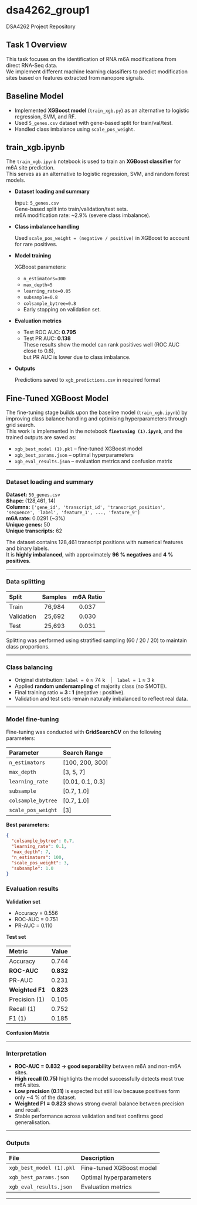 # dsa4262_group1
DSA4262 Project Repository

## Task 1 Overview
This task focuses on the identification of RNA m6A modifications from direct RNA-Seq data.  
We implement different machine learning classifiers to predict modification sites based on features extracted from nanopore signals.

## Baseline Model
- Implemented **XGBoost model** (`train_xgb.py`) as an alternative to logistic regression, SVM, and RF.  
- Used `5_genes.csv` dataset with gene-based split for train/val/test.  
- Handled class imbalance using `scale_pos_weight`.  

## train_xgb.ipynb

The `train_xgb.ipynb` notebook is used to train an **XGBoost classifier** for m6A site prediction.  
This serves as an alternative to logistic regression, SVM, and random forest models.

- **Dataset loading and summary**
  
  Input: `5_genes.csv`  
  Gene-based split into train/validation/test sets.  
  m6A modification rate: ~2.9% (severe class imbalance).

- **Class imbalance handling**
  
  Used `scale_pos_weight = (negative / positive)` in XGBoost to account for rare positives.

- **Model training**
  
  XGBoost parameters:  
  - `n_estimators=300`  
  - `max_depth=5`  
  - `learning_rate=0.05`  
  - `subsample=0.8`  
  - `colsample_bytree=0.8`  
  - Early stopping on validation set.

- **Evaluation metrics**
  
  - Test ROC AUC: **0.795**  
  - Test PR AUC: **0.138**  
  These results show the model can rank positives well (ROC AUC close to 0.8),  
  but PR AUC is lower due to class imbalance.

- **Outputs**
  
  Predictions saved to `xgb_predictions.csv` in required format


## Fine-Tuned XGBoost Model

The fine-tuning stage builds upon the baseline model (`train_xgb.ipynb`) by improving class balance handling and optimising hyperparameters through grid search.  
This work is implemented in the notebook **`finetuning (1).ipynb`**, and the trained outputs are saved as:

- `xgb_best_model (1).pkl` – fine-tuned XGBoost model  
- `xgb_best_params.json` – optimal hyperparameters  
- `xgb_eval_results.json` – evaluation metrics and confusion matrix  

---

### **Dataset loading and summary**

**Dataset:** `50_genes.csv`  
**Shape:** (128,461, 14)  
**Columns:** `['gene_id', 'transcript_id', 'transcript_position', 'sequence', 'label', 'feature_1', ..., 'feature_9']`  
**m6A rate:** 0.0291 (~3%)  
**Unique genes:** 50  
**Unique transcripts:** 62  

The dataset contains 128,461 transcript positions with numerical features and binary labels.  
It is **highly imbalanced**, with approximately **96 % negatives** and **4 % positives**.

---

### **Data splitting**

| Split | Samples | m6A Ratio |
|:--|:--:|:--:|
| Train | 76,984 | 0.037 |
| Validation | 25,692 | 0.030 |
| Test | 25,693 | 0.031 |

Splitting was performed using stratified sampling (60 / 20 / 20) to maintain class proportions.

---

### **Class balancing**

- Original distribution: `label = 0` ≈ 74 k | `label = 1` ≈ 3 k  
- Applied **random undersampling** of majority class (no SMOTE).  
- Final training ratio ≈ **3 : 1** (negative : positive).  
- Validation and test sets remain naturally imbalanced to reflect real data.

---

### **Model fine-tuning**

Fine-tuning was conducted with **GridSearchCV** on the following parameters:

| Parameter | Search Range |
|:--|:--|
| `n_estimators` | [100, 200, 300] |
| `max_depth` | [3, 5, 7] |
| `learning_rate` | [0.01, 0.1, 0.3] |
| `subsample` | [0.7, 1.0] |
| `colsample_bytree` | [0.7, 1.0] |
| `scale_pos_weight` | [3] |

**Best parameters:**
```json
{
  "colsample_bytree": 0.7,
  "learning_rate": 0.1,
  "max_depth": 7,
  "n_estimators": 100,
  "scale_pos_weight": 3,
  "subsample": 1.0
}
```

### **Evaluation results**

**Validation set**

- Accuracy = 0.556  
- ROC-AUC = 0.751  
- PR-AUC = 0.110  

**Test set**

| Metric | Value |
|:--|:--:|
| Accuracy | 0.744 |
| **ROC-AUC** | **0.832** |
| PR-AUC | 0.231 |
| **Weighted F1** | **0.823** |
| Precision (1) | 0.105 |
| Recall (1) | 0.752 |
| F1 (1) | 0.185 |

**Confusion Matrix**


---

### **Interpretation**

- **ROC-AUC = 0.832 → good separability** between m6A and non-m6A sites.  
- **High recall (0.75)** highlights the model successfully detects most true m6A sites.  
- **Low precision (0.11)** is expected but still low because positives form only ~4 % of the dataset.  
- **Weighted F1 = 0.823** shows strong overall balance between precision and recall.  
- Stable performance across validation and test confirms good generalisation.

---

### **Outputs**

| File | Description |
|:--|:--|
| `xgb_best_model (1).pkl` | Fine-tuned XGBoost model |
| `xgb_best_params.json` | Optimal hyperparameters |
| `xgb_eval_results.json` | Evaluation metrics |


---




